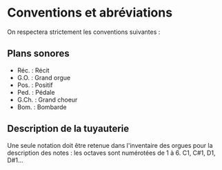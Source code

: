 # Conventions et abréviations

On respectera strictement les conventions suivantes :

## Plans sonores

- Réc.  : Récit
- G.O.  : Grand orgue
- Pos.  : Positif
- Ped.  : Pédale
- G.Ch. : Grand choeur
- Bom.  : Bombarde

## Description de la tuyauterie

Une seule notation doit être retenue dans l'inventaire des orgues pour la description des notes : les octaves sont numérotées de 1 à 6.
C1, C#1, D1, D#1...
